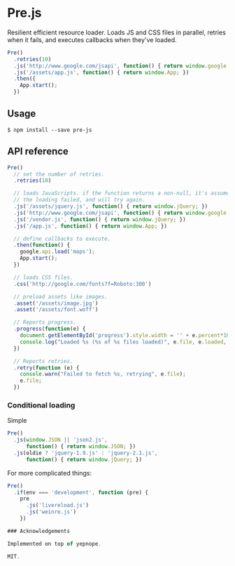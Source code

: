 Pre.js
======

Resilient efficient resource loader. Loads JS and CSS files in parallel, retries 
when it fails, and executes callbacks when they've loaded.

```js
Pre()
  .retries(10)
  .js('http://www.google.com/jsapi', function() { return window.google; })
  .js('/assets/app.js', function() { return window.App; })
  .then({
    App.start();
  })
```

## Usage

```
$ npm install --save pre-js
```

## API reference

```js
Pre()
  // set the number of retries.
  .retries(10)

  // loads JavaScripts. if the function returns a non-null, it's assumed that
  // the loading failed, and will try again.
  .js('/assets/jquery.js', function() { return window.jQuery; })
  .js('http://www.google.com/jsapi', function() { return window.google; })
  .js('/vendor.js', function() { return window.jQuery; })
  .js('/app.js', function() { return window.App; })

  // define callbacks to execute.
  .then(function() {
    google.api.load('maps');
    App.start();
  })

  // loads CSS files.
  .css('http://google.com/fonts?f=Roboto:300')

  // preload assets like images.
  .asset('/assets/image.jpg')
  .asset('/assets/font.woff')

  // Reports progress.
  .progress(function(e) {
    document.getElementById('progress').style.width = '' + e.percent*100 + '%';
    console.log("Loaded %s (%s of %s files loaded)", e.file, e.loaded, e.total);
  })

  // Reports retries.
  .retry(function (e) {
    console.warn("Failed to fetch %s, retrying", e.file);
    e.file;
  })

```

### Conditional loading

Simple

``` js
Pre()
  .js(window.JSON || 'json2.js',
      function() { return window.JSON; })
  .js(oldie ? 'jquery-1.9.js' : 'jquery-2.1.js',
      function() { return window.jQuery; })
```

For more complicated things:

```js
Pre()
  .if(env === 'development', function (pre) {
    pre
      .js('livereload.js')
      .js('weinre.js')
    })

### Acknowledgements

Implemented on top of yepnope.

MIT.

